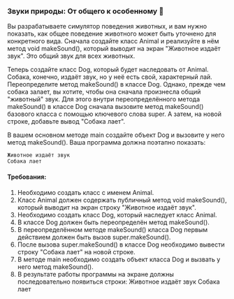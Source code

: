 
### Звуки природы: От общего к особенному 🐺

Вы разрабатываете симулятор поведения животных, и вам нужно показать, как общее поведение животного может быть уточнено для конкретного вида. Сначала создайте класс Animal и реализуйте в нём метод void makeSound(), который выводит на экран "Животное издаёт звук". Это общий звук для всех животных.

Теперь создайте класс Dog, который будет наследовать от Animal. Собака, конечно, издаёт звук, но у неё есть свой, характерный лай. Переопределите метод makeSound() в классе Dog. Однако, прежде чем собака залает, вы хотите, чтобы она сначала произнесла общий "животный" звук. Для этого внутри переопределённого метода makeSound() в классе Dog сначала вызовите метод makeSound() базового класса с помощью ключевого слова super. А затем, на новой строке, добавьте вывод "Собака лает".

В вашем основном методе main создайте объект Dog и вызовите у него метод makeSound(). Ваша программа должна поэтапно показать:

```
Животное издаёт звук
Собака лает
```

#### Требования:
1. Необходимо создать класс с именем Animal.
2. Класс Animal должен содержать публичный метод void makeSound(), который выводит на экран строку "Животное издаёт звук".
3. Необходимо создать класс Dog, который наследует класс Animal.
4. В классе Dog должен быть переопределён метод makeSound().
5. В переопределённом методе makeSound() класса Dog первым действием должен быть вызов super.makeSound().
6. После вызова super.makeSound() в классе Dog необходимо вывести строку "Собака лает" на новой строке.
7. В методе main необходимо создать объект класса Dog и вызвать у него метод makeSound().
8. В результате работы программы на экране должны последовательно появиться строки: Животное издаёт звук Собака лает